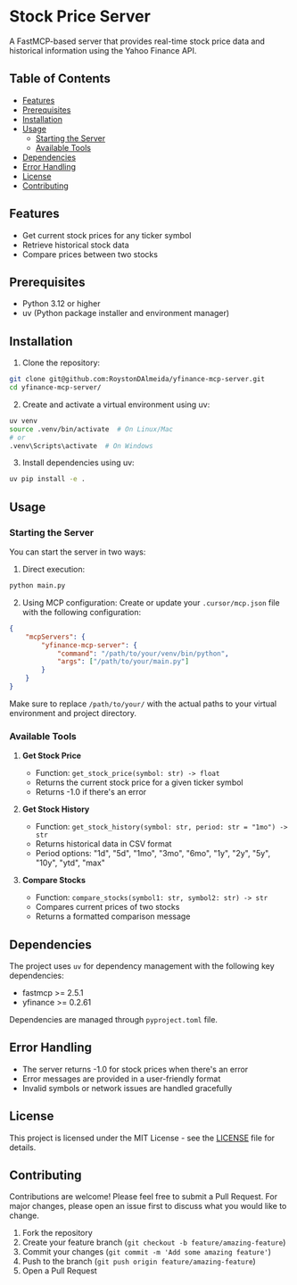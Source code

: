 # Stock Price Server

A FastMCP-based server that provides real-time stock price data and historical information using the Yahoo Finance API.

## Table of Contents

- [Features](#features)
- [Prerequisites](#prerequisites)
- [Installation](#installation)
- [Usage](#usage)
  - [Starting the Server](#starting-the-server)
  - [Available Tools](#available-tools)
- [Dependencies](#dependencies)
- [Error Handling](#error-handling)
- [License](#license)
- [Contributing](#contributing)

## Features

- Get current stock prices for any ticker symbol
- Retrieve historical stock data
- Compare prices between two stocks

## Prerequisites

- Python 3.12 or higher
- uv (Python package installer and environment manager)

## Installation

1. Clone the repository:
```bash
git clone git@github.com:RoystonDAlmeida/yfinance-mcp-server.git
cd yfinance-mcp-server/
```

2. Create and activate a virtual environment using uv:
```bash
uv venv
source .venv/bin/activate  # On Linux/Mac
# or
.venv\Scripts\activate  # On Windows
```

3. Install dependencies using uv:
```bash
uv pip install -e .
```

## Usage

### Starting the Server

You can start the server in two ways:

1. Direct execution:
```bash
python main.py
```

2. Using MCP configuration:
Create or update your `.cursor/mcp.json` file with the following configuration:
```json
{
    "mcpServers": {
        "yfinance-mcp-server": {
            "command": "/path/to/your/venv/bin/python",
            "args": ["/path/to/your/main.py"]
        }
    }
}
```

Make sure to replace `/path/to/your/` with the actual paths to your virtual environment and project directory.

### Available Tools

1. **Get Stock Price**
   - Function: `get_stock_price(symbol: str) -> float`
   - Returns the current stock price for a given ticker symbol
   - Returns -1.0 if there's an error

2. **Get Stock History**
   - Function: `get_stock_history(symbol: str, period: str = "1mo") -> str`
   - Returns historical data in CSV format
   - Period options: "1d", "5d", "1mo", "3mo", "6mo", "1y", "2y", "5y", "10y", "ytd", "max"

3. **Compare Stocks**
   - Function: `compare_stocks(symbol1: str, symbol2: str) -> str`
   - Compares current prices of two stocks
   - Returns a formatted comparison message

## Dependencies

The project uses `uv` for dependency management with the following key dependencies:
- fastmcp >= 2.5.1
- yfinance >= 0.2.61

Dependencies are managed through `pyproject.toml` file.

## Error Handling

- The server returns -1.0 for stock prices when there's an error
- Error messages are provided in a user-friendly format
- Invalid symbols or network issues are handled gracefully

## License

This project is licensed under the MIT License - see the [LICENSE](https://opensource.org/licenses/MIT) file for details.

## Contributing

Contributions are welcome! Please feel free to submit a Pull Request. For major changes, please open an issue first to discuss what you would like to change.

1. Fork the repository
2. Create your feature branch (`git checkout -b feature/amazing-feature`)
3. Commit your changes (`git commit -m 'Add some amazing feature'`)
4. Push to the branch (`git push origin feature/amazing-feature`)
5. Open a Pull Request